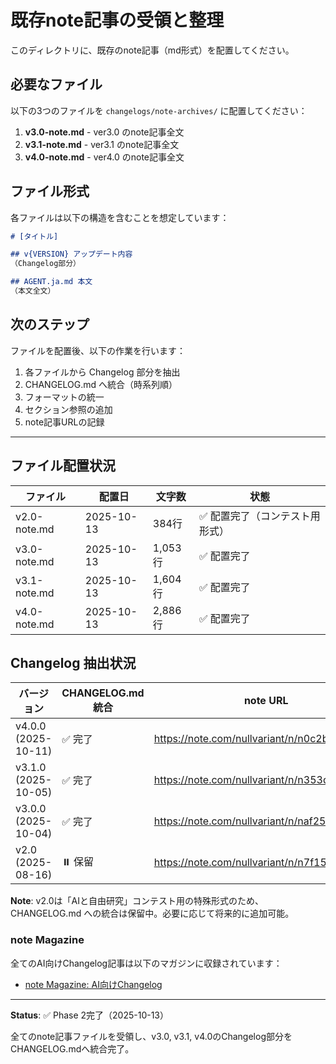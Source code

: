 # 既存note記事の受領と整理

このディレクトリに、既存のnote記事（md形式）を配置してください。

## 必要なファイル

以下の3つのファイルを `changelogs/note-archives/` に配置してください：

1. **v3.0-note.md** - ver3.0 のnote記事全文
2. **v3.1-note.md** - ver3.1 のnote記事全文
3. **v4.0-note.md** - ver4.0 のnote記事全文

## ファイル形式

各ファイルは以下の構造を含むことを想定しています：

```markdown
# [タイトル]

## v{VERSION} アップデート内容
（Changelog部分）

## AGENT.ja.md 本文
（本文全文）
```

## 次のステップ

ファイルを配置後、以下の作業を行います：

1. 各ファイルから Changelog 部分を抽出
2. CHANGELOG.md へ統合（時系列順）
3. フォーマットの統一
4. セクション参照の追加
5. note記事URLの記録

---

## ファイル配置状況

| ファイル | 配置日 | 文字数 | 状態 |
|---------|--------|--------|------|
| v2.0-note.md | 2025-10-13 | 384行 | ✅ 配置完了（コンテスト用形式） |
| v3.0-note.md | 2025-10-13 | 1,053行 | ✅ 配置完了 |
| v3.1-note.md | 2025-10-13 | 1,604行 | ✅ 配置完了 |
| v4.0-note.md | 2025-10-13 | 2,886行 | ✅ 配置完了 |

## Changelog 抽出状況

| バージョン | CHANGELOG.md統合 | note URL | 抽出完了日 |
|-----------|------------------|----------|-----------|
| v4.0.0 (2025-10-11) | ✅ 完了 | https://note.com/nullvariant/n/n0c2b7c97a0ba | 2025-10-13 |
| v3.1.0 (2025-10-05) | ✅ 完了 | https://note.com/nullvariant/n/n353d60ed5ae0 | 2025-10-13 |
| v3.0.0 (2025-10-04) | ✅ 完了 | https://note.com/nullvariant/n/naf2590195055 | 2025-10-13 |
| v2.0 (2025-08-16) | ⏸️ 保留 | https://note.com/nullvariant/n/n7f150b19f6a7 | - |

**Note**: v2.0は「AIと自由研究」コンテスト用の特殊形式のため、CHANGELOG.md への統合は保留中。必要に応じて将来的に追加可能。

### note Magazine
全てのAI向けChangelog記事は以下のマガジンに収録されています：
- [note Magazine: AI向けChangelog](https://note.com/nullvariant/m/m0d682a2ae34d)

---

**Status**: ✅ Phase 2完了（2025-10-13）

全てのnote記事ファイルを受領し、v3.0, v3.1, v4.0のChangelog部分をCHANGELOG.mdへ統合完了。

